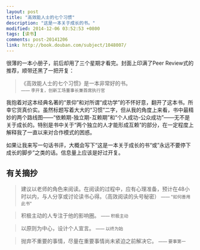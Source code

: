 ```yaml
---
layout: post
title: "高效能人士的七个习惯"
description: "这是一本关于成长的书。"
modified: 2014-12-06 03:52:53 +0800
tags: [读书]
comments: post-20141206
link: http://book.douban.com/subject/1048007/
---
```


很薄的一本小册子，前后却用了三个星期才看完。封面上印满了Peer Review式的推荐，顺带还黑了一把开复：

> 《高效能人士的七个习惯》是一本非常好的书。<br />
> <small>—— 李开复，创新工场董事长兼首席执行官</small>

我抱着对这本经典名著的“景仰”和对所谓“成功学”的不怀好意，翻开了这本书。所幸它货真价实。虽然标题写着大大的“习惯”二字，但从我的角度上来看，书中最精妙的两个路线图——“依赖期-独立期-互赖期”和“个人成功-公众成功”——无不是关于成长的。特别是书中关于“两个独立的人才能形成互赖”的部分，在一定程度上解释我了一直以来对合作模式的困惑。

如果让我来写一句话书评，大概会写下“这是一本关于成长的书“或”永远不要停下成长的脚步”之类的话。信息量上应该是好过开复。

## 有关摘抄

> 建议以老师的角色来阅读。在阅读的过程中，应有心理准备，预计在48小时以内，与人分享或讨论读书心得。（高效阅读的头号秘密）
> <small>—— "如何善用此书"</small>

> 积极主动的人专注于他的影响圈。
> <small>—— 积极主动</small>

> 以原则为中心，设计个人宣言。
> <small>—— 以终为始</small>

> 抛弃不重要的事情，尽量在重要事情尚未紧迫之前解决它。
> <small>—— 要事第一</small>
